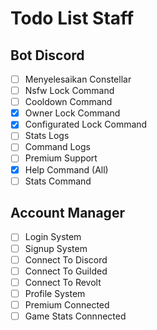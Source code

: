 # Todo List Staff

## Bot Discord
- [ ] Menyelesaikan Constellar
- [ ] Nsfw Lock Command
- [ ] Cooldown Command
- [X] Owner Lock Command
- [X] Configurated Lock Command
- [ ] Stats Logs
- [ ] Command Logs
- [ ] Premium Support
- [X] Help Command (All)
- [ ] Stats Command

## Account Manager
- [ ] Login System
- [ ] Signup System
- [ ] Connect To Discord 
- [ ] Connect To Guilded
- [ ] Connect To Revolt
- [ ] Profile System
- [ ] Premium Connected
- [ ] Game Stats Connnected
